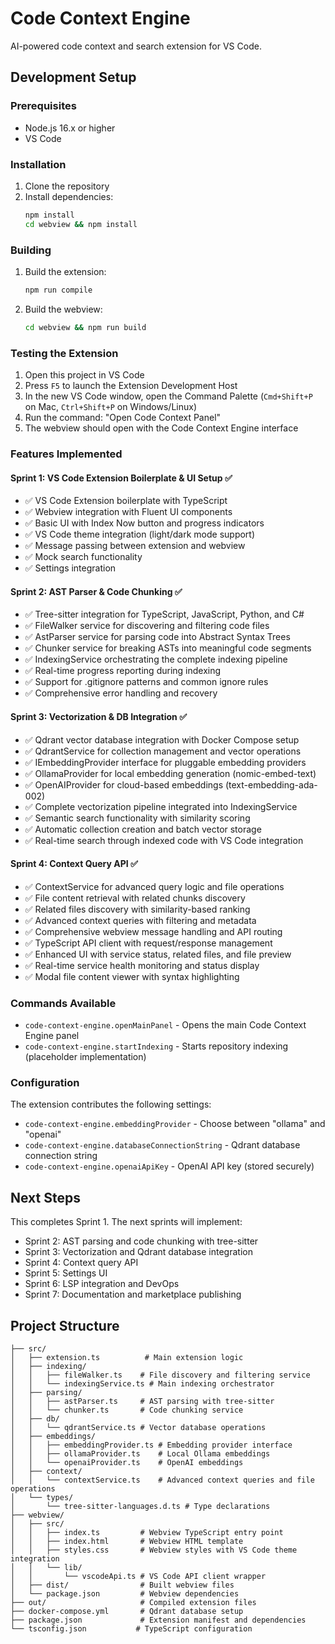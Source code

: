 # Code Context Engine

AI-powered code context and search extension for VS Code.

## Development Setup

### Prerequisites
- Node.js 16.x or higher
- VS Code

### Installation
1. Clone the repository
2. Install dependencies:
   ```bash
   npm install
   cd webview && npm install
   ```

### Building
1. Build the extension:
   ```bash
   npm run compile
   ```

2. Build the webview:
   ```bash
   cd webview && npm run build
   ```

### Testing the Extension

1. Open this project in VS Code
2. Press `F5` to launch the Extension Development Host
3. In the new VS Code window, open the Command Palette (`Cmd+Shift+P` on Mac, `Ctrl+Shift+P` on Windows/Linux)
4. Run the command: "Open Code Context Panel"
5. The webview should open with the Code Context Engine interface

### Features Implemented

#### Sprint 1: VS Code Extension Boilerplate & UI Setup ✅
- ✅ VS Code Extension boilerplate with TypeScript
- ✅ Webview integration with Fluent UI components
- ✅ Basic UI with Index Now button and progress indicators
- ✅ VS Code theme integration (light/dark mode support)
- ✅ Message passing between extension and webview
- ✅ Mock search functionality
- ✅ Settings integration

#### Sprint 2: AST Parser & Code Chunking ✅
- ✅ Tree-sitter integration for TypeScript, JavaScript, Python, and C#
- ✅ FileWalker service for discovering and filtering code files
- ✅ AstParser service for parsing code into Abstract Syntax Trees
- ✅ Chunker service for breaking ASTs into meaningful code segments
- ✅ IndexingService orchestrating the complete indexing pipeline
- ✅ Real-time progress reporting during indexing
- ✅ Support for .gitignore patterns and common ignore rules
- ✅ Comprehensive error handling and recovery

#### Sprint 3: Vectorization & DB Integration ✅
- ✅ Qdrant vector database integration with Docker Compose setup
- ✅ QdrantService for collection management and vector operations
- ✅ IEmbeddingProvider interface for pluggable embedding providers
- ✅ OllamaProvider for local embedding generation (nomic-embed-text)
- ✅ OpenAIProvider for cloud-based embeddings (text-embedding-ada-002)
- ✅ Complete vectorization pipeline integrated into IndexingService
- ✅ Semantic search functionality with similarity scoring
- ✅ Automatic collection creation and batch vector storage
- ✅ Real-time search through indexed code with VS Code integration

#### Sprint 4: Context Query API ✅
- ✅ ContextService for advanced query logic and file operations
- ✅ File content retrieval with related chunks discovery
- ✅ Related files discovery with similarity-based ranking
- ✅ Advanced context queries with filtering and metadata
- ✅ Comprehensive webview message handling and API routing
- ✅ TypeScript API client with request/response management
- ✅ Enhanced UI with service status, related files, and file preview
- ✅ Real-time service health monitoring and status display
- ✅ Modal file content viewer with syntax highlighting

### Commands Available

- `code-context-engine.openMainPanel` - Opens the main Code Context Engine panel
- `code-context-engine.startIndexing` - Starts repository indexing (placeholder implementation)

### Configuration

The extension contributes the following settings:

- `code-context-engine.embeddingProvider` - Choose between "ollama" and "openai"
- `code-context-engine.databaseConnectionString` - Qdrant database connection string
- `code-context-engine.openaiApiKey` - OpenAI API key (stored securely)

## Next Steps

This completes Sprint 1. The next sprints will implement:

- Sprint 2: AST parsing and code chunking with tree-sitter
- Sprint 3: Vectorization and Qdrant database integration
- Sprint 4: Context query API
- Sprint 5: Settings UI
- Sprint 6: LSP integration and DevOps
- Sprint 7: Documentation and marketplace publishing

## Project Structure

```
├── src/
│   ├── extension.ts          # Main extension logic
│   ├── indexing/
│   │   ├── fileWalker.ts    # File discovery and filtering service
│   │   └── indexingService.ts # Main indexing orchestrator
│   ├── parsing/
│   │   ├── astParser.ts     # AST parsing with tree-sitter
│   │   └── chunker.ts       # Code chunking service
│   ├── db/
│   │   └── qdrantService.ts # Vector database operations
│   ├── embeddings/
│   │   ├── embeddingProvider.ts # Embedding provider interface
│   │   ├── ollamaProvider.ts    # Local Ollama embeddings
│   │   └── openaiProvider.ts    # OpenAI embeddings
│   ├── context/
│   │   └── contextService.ts    # Advanced context queries and file operations
│   └── types/
│       └── tree-sitter-languages.d.ts # Type declarations
├── webview/
│   ├── src/
│   │   ├── index.ts         # Webview TypeScript entry point
│   │   ├── index.html       # Webview HTML template
│   │   ├── styles.css       # Webview styles with VS Code theme integration
│   │   └── lib/
│   │       └── vscodeApi.ts # VS Code API client wrapper
│   ├── dist/                # Built webview files
│   └── package.json         # Webview dependencies
├── out/                     # Compiled extension files
├── docker-compose.yml       # Qdrant database setup
├── package.json             # Extension manifest and dependencies
└── tsconfig.json           # TypeScript configuration
```
